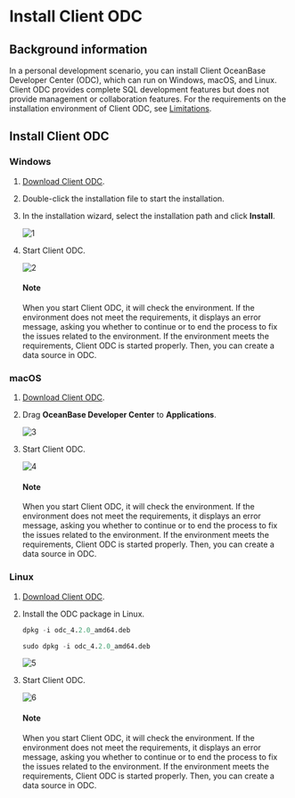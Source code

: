 # Install Client ODC

## Background information

In a personal development scenario, you can install Client OceanBase Developer Center (ODC), which can run on Windows, macOS, and Linux. Client ODC provides complete SQL development features but does not provide management or collaboration features. For the requirements on the installation environment of Client ODC, see [Limitations](../../200.odc-overview/500.product-limits.md).

## Install Client ODC

### Windows

1. [Download Client ODC](https://help.aliyun.com/document_detail/212816.html?spm=a2c4g.211469.0.0.674522f85TO4Hs).

2. Double-click the installation file to start the installation.

3. In the installation wizard, select the installation path and click **Install**.

   ![1](https://obbusiness-private.oss-cn-shanghai.aliyuncs.com/doc/img/odc/420/quickstart/clientodc/install/1-EN.png)

4. Start Client ODC.

   ![2](https://obbusiness-private.oss-cn-shanghai.aliyuncs.com/doc/img/odc/420/quickstart/clientodc/install/2-EN.png)

   <main id="notice" type='explain'>
     <h4>Note</h4>
     <p>When you start Client ODC, it will check the environment. If the environment does not meet the requirements, it displays an error message, asking you whether to continue or to end the process to fix the issues related to the environment. If the environment meets the requirements, Client ODC is started properly. Then, you can create a data source in ODC. </p>
   </main>

### macOS

1. [Download Client ODC](https://help.aliyun.com/document_detail/212816.html?spm=a2c4g.211469.0.0.674522f85TO4Hs).

2. Drag **OceanBase Developer Center** to **Applications**.

   ![3](https://obbusiness-private.oss-cn-shanghai.aliyuncs.com/doc/img/odc/420/quickstart/clientodc/install/3.0.png)

3. Start Client ODC.

   ![4](https://obbusiness-private.oss-cn-shanghai.aliyuncs.com/doc/img/odc/420/quickstart/clientodc/install/2-EN.png)

   <main id="notice" type='explain'>
     <h4>Note</h4>
     <p>When you start Client ODC, it will check the environment. If the environment does not meet the requirements, it displays an error message, asking you whether to continue or to end the process to fix the issues related to the environment. If the environment meets the requirements, Client ODC is started properly. Then, you can create a data source in ODC. </p>
   </main>

### Linux

1. [Download Client ODC](https://help.aliyun.com/document_detail/212816.html?spm=a2c4g.211469.0.0.674522f85TO4Hs).

2. Install the ODC package in Linux.

   ```sql
   dpkg -i odc_4.2.0_amd64.deb

   sudo dpkg -i odc_4.2.0_amd64.deb
   ```

   ![5](https://obbusiness-private.oss-cn-shanghai.aliyuncs.com/doc/img/odc/420/quickstart/clientodc/install/4.png)

3. Start Client ODC.

   ![6](https://obbusiness-private.oss-cn-shanghai.aliyuncs.com/doc/img/odc/420/quickstart/clientodc/install/5-EN.png)

   <main id="notice" type='explain'>
     <h4>Note</h4>
     <p>When you start Client ODC, it will check the environment. If the environment does not meet the requirements, it displays an error message, asking you whether to continue or to end the process to fix the issues related to the environment. If the environment meets the requirements, Client ODC is started properly. Then, you can create a data source in ODC. </p>
   </main>